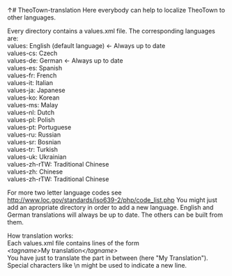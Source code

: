 ↑# TheoTown-translation
Here everybody can help to localize TheoTown to other languages.

Every directory contains a values.xml file. The corresponding languages are:</br>
values: English (default language) <- Always up to date</br>
values-cs: Czech</br>
values-de: German <- Always up to date</br>
values-es: Spanish</br>
values-fr: French</br>
values-it: Italian</br>
values-ja: Japanese</br>
values-ko: Korean</br>
values-ms: Malay</br>
values-nl: Dutch</br>
values-pl: Polish</br>
values-pt: Portuguese</br>
values-ru: Russian</br>
values-sr: Bosnian</br>
values-tr: Turkish</br>
values-uk: Ukrainian</br>
values-zh-rTW: Traditional Chinese</br>
values-zh: Chinese</br>
values-zh-rTW: Traditional Chinese</br>

For more two letter language codes see http://www.loc.gov/standards/iso639-2/php/code_list.php
You might just add an apropriate directory in order to add a new language.
English and German translations will always be up to date. The others can be built from them.

How translation works:</br>
Each values.xml file contains lines of the form<br>
<em>\<tagname\></em>My translation<em>\</tagname\></em><br>
You have just to translate the part in between (here "My Translation"). Special characters like \n might be used to indicate a new line.
